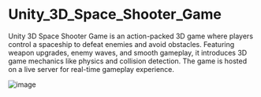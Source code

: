 # Unity_3D_Space_Shooter_Game
Unity 3D Space Shooter Game is an action-packed 3D game where players control a spaceship to defeat enemies and avoid obstacles. Featuring weapon upgrades, enemy waves, and smooth gameplay, it introduces 3D game mechanics like physics and collision detection. The game is hosted on a live server for real-time gameplay experience.

![image](https://github.com/user-attachments/assets/6d28a3e2-afc9-4f56-9694-febf452f4f8c)

